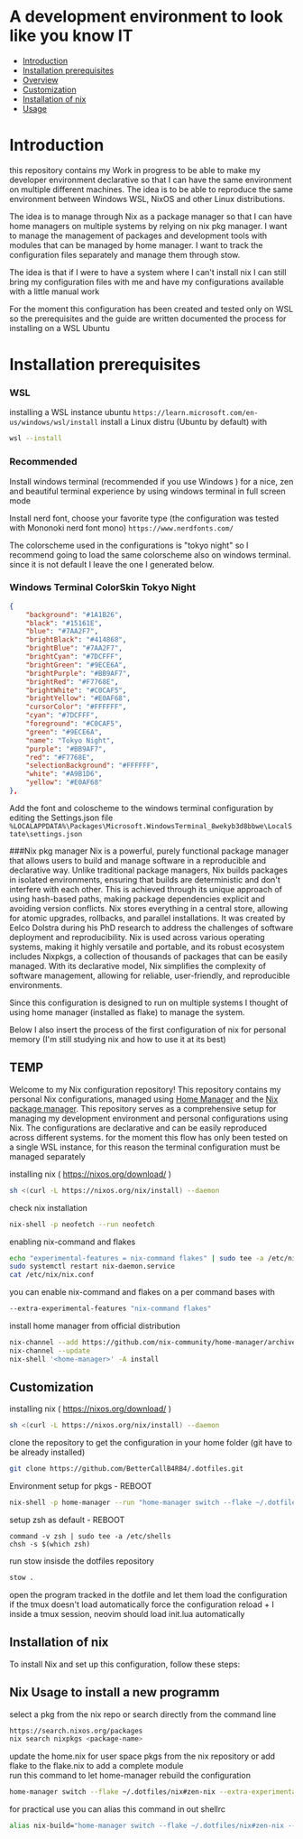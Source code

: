# A development environment to look like you know IT

- [Introduction](#introduction)
- [Installation prerequisites](#installation-prerequisites)
- [Overview](#overview)
- [Customization](#customization)
- [Installation of nix](#installation)
- [Usage](#usage)

# Introduction

this repository contains my Work in progress to be able to make my developer environment declarative so that I can have the same environment on multiple different machines. The idea is to be able to reproduce the same environment between Windows WSL, NixOS and other Linux distributions.<br>

The idea is to manage through Nix as a package manager so that I can have home managers on multiple systems by relying on nix pkg manager.
I want to manage the management of packages and development tools with modules that can be managed by home manager.
I want to track the configuration files separately and manage them through stow.<br>

The idea is that if I were to have a system where I can't install nix I can still bring my configuration files with me and have my configurations available with a little manual work<br>

For the moment this configuration has been created and tested only on WSL so the prerequisites and the guide are written documented the process for installing on a WSL Ubuntu<br>

# Installation prerequisites

### WSL

installing a WSL instance ubuntu ```https://learn.microsoft.com/en-us/windows/wsl/install```
install a Linux distru (Ubuntu by default) with
```bash
wsl --install
```

### Recommended
Install windows terminal (recommended if you use Windows ) for a nice, zen and beautiful terminal experience by using windows terminal in full screen mode<br>

Install nerd font, choose your favorite type (the configuration was tested with Mononoki nerd font mono) ```https://www.nerdfonts.com/```

The colorscheme used in the configurations is "tokyo night" so I recommend going to load the same colorscheme also on windows terminal.
since it is not default I leave the one I generated below.
### Windows Terminal ColorSkin Tokyo Night
```json
{
    "background": "#1A1B26",
    "black": "#15161E",
    "blue": "#7AA2F7",
    "brightBlack": "#414868",
    "brightBlue": "#7AA2F7",
    "brightCyan": "#7DCFFF",
    "brightGreen": "#9ECE6A",
    "brightPurple": "#BB9AF7",
    "brightRed": "#F7768E",
    "brightWhite": "#C0CAF5",
    "brightYellow": "#E0AF68",
    "cursorColor": "#FFFFFF",
    "cyan": "#7DCFFF",
    "foreground": "#C0CAF5",
    "green": "#9ECE6A",
    "name": "Tokyo Night",
    "purple": "#BB9AF7",
    "red": "#F7768E",
    "selectionBackground": "#FFFFFF",
    "white": "#A9B1D6",
    "yellow": "#E0AF68"
},
```

Add the font and coloscheme to the windows terminal configuration by editing the Settings.json file
```%LOCALAPPDATA%\Packages\Microsoft.WindowsTerminal_8wekyb3d8bbwe\LocalState\settings.json```

###Nix pkg manager 
Nix is a powerful, purely functional package manager that allows users to build and manage software in a reproducible and declarative way. Unlike traditional package managers, Nix builds packages in isolated environments, ensuring that builds are deterministic and don't interfere with each other. This is achieved through its unique approach of using hash-based paths, making package dependencies explicit and avoiding version conflicts. Nix stores everything in a central store, allowing for atomic upgrades, rollbacks, and parallel installations. It was created by Eelco Dolstra during his PhD research to address the challenges of software deployment and reproducibility. Nix is used across various operating systems, making it highly versatile and portable, and its robust ecosystem includes Nixpkgs, a collection of thousands of packages that can be easily managed. With its declarative model, Nix simplifies the complexity of software management, allowing for reliable, user-friendly, and reproducible environments.<br>

Since this configuration is designed to run on multiple systems I thought of using home manager (installed as flake) to manage the system. <br> 

Below I also insert the process of the first configuration of nix for personal memory (I'm still studying nix and how to use it at its best) <br>

## TEMP
Welcome to my Nix configuration repository! This repository contains my personal Nix configurations, managed using [Home Manager](https://github.com/nix-community/home-manager) and the [Nix package manager](https://nixos.org/nix/).
This repository serves as a comprehensive setup for managing my development environment and personal configurations using Nix. The configurations are declarative and can be easily reproduced across different systems.
for the moment this flow has only been tested on a single WSL instance, for this reason the terminal configuration must be managed separately<br>

installing nix ( https://nixos.org/download/ )
```bash
sh <(curl -L https://nixos.org/nix/install) --daemon
```

check nix installation
```bash
nix-shell -p neofetch --run neofetch
```

enabling nix-command and flakes 
```bash
echo "experimental-features = nix-command flakes" | sudo tee -a /etc/nix/nix.conf
sudo systemctl restart nix-daemon.service
cat /etc/nix/nix.conf
```

you can enable nix-command and flakes on a per command bases with 
```bash
--extra-experimental-features "nix-command flakes"
```

install home manager from official distribution
```bash
nix-channel --add https://github.com/nix-community/home-manager/archive/master.tar.gz home-manager
nix-channel --update
nix-shell '<home-manager>' -A install
```

## Customization

installing nix ( https://nixos.org/download/ )
```bash
sh <(curl -L https://nixos.org/nix/install) --daemon
```

clone the repository to get the configuration in your home folder (git have to be already installed)
```bash
git clone https://github.com/BetterCallB4RB4/.dotfiles.git
```

Environment setup for pkgs - REBOOT
```bash
nix-shell -p home-manager --run "home-manager switch --flake ~/.dotfiles/nix#zen-nix --extra-experimental-features 'nix-command flakes' --impure"
```

setup zsh as default - REBOOT
```
command -v zsh | sudo tee -a /etc/shells
chsh -s $(which zsh)
```

run stow insisde the dotfiles repository
```bash
stow .
```

open the program tracked in the dotfile and let them load the configuration<br>
if the tmux doesn't load automatically force the configuration reload <special> + I inside a tmux session, neovim should load init.lua automatically

## Installation of nix

To install Nix and set up this configuration, follow these steps:


## Nix Usage to install a new programm

select a pkg from the nix repo or search directly from the command line
```bash
https://search.nixos.org/packages
nix search nixpkgs <package-name>
```

update the home.nix for user space pkgs from the nix repository or add flake to the flake.nix to add a complete module<br>
run this command to let home-manager rebuild the configuration
```bash
home-manager switch --flake ~/.dotfiles/nix#zen-nix --extra-experimental-features "nix-command flakes" --impure
```

for practical use you can alias this command in out shellrc
```bash
alias nix-build="home-manager switch --flake ~/.dotfiles/nix#zen-nix --extra-experimental-features 'nix-command flakes' --impure"
```
